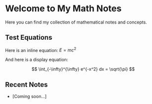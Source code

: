 # Welcome to My Math Notes

Here you can find my collection of mathematical notes and concepts.

## Test Equations

Here is an inline equation: $E = mc^2$

And here is a display equation:

$$ \int_{-\infty}^{\infty} e^{-x^2} dx = \sqrt{\pi} $$

## Recent Notes

- [Coming soon...]

